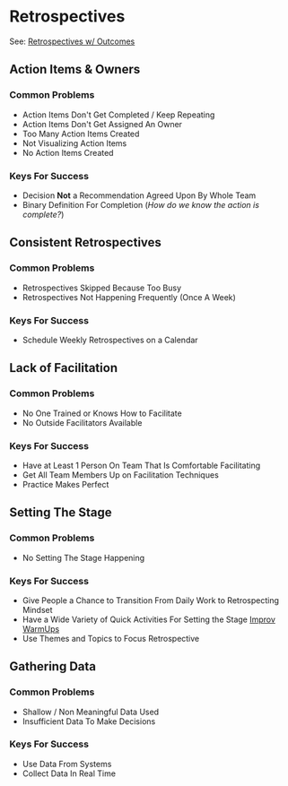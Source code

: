 # Retrospectives

See: [Retrospectives w/ Outcomes](http://arlobelshee.github.io/AgileEngineeringFluency/?stage=retros&show=)

## Action Items & Owners
### Common Problems
* Action Items Don't Get Completed / Keep Repeating
* Action Items Don't Get Assigned An Owner
* Too Many Action Items Created
* Not Visualizing Action Items
* No Action Items Created

### Keys For Success
* Decision **Not** a Recommendation Agreed Upon By Whole Team
* Binary Definition For Completion (_How do we know the action is complete?_)

## Consistent Retrospectives
### Common Problems
* Retrospectives Skipped Because Too Busy
* Retrospectives Not Happening Frequently (Once A Week)

### Keys For Success
* Schedule Weekly Retrospectives on a Calendar

## Lack of Facilitation
### Common Problems
* No One Trained or Knows How to Facilitate
* No Outside Facilitators Available

### Keys For Success
* Have at Least 1 Person On Team That Is Comfortable Facilitating
* Get All Team Members Up on Facilitation Techniques
* Practice Makes Perfect

## Setting The Stage
### Common Problems
* No Setting The Stage Happening

### Keys For Success
* Give People a Chance to Transition From Daily Work to Retrospecting Mindset
* Have a Wide Variety of Quick Activities For Setting the Stage [Improv WarmUps](https://www.learnimprov.com/warm-ups/)
* Use Themes and Topics to Focus Retrospective

## Gathering Data
### Common Problems
* Shallow / Non Meaningful Data Used
* Insufficient Data To Make Decisions

### Keys For Success
* Use Data From Systems
* Collect Data In Real Time

